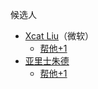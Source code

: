 候选人

+ [Xcat Liu](http://blog.xcatliu.com/archives/)（微软）  
    + [帮他+1](https://github.com/FrankFang/best-chinese-front-end-blogs/issues/1)
+ [亚里士朱德](http://yalishizhude.github.io/archives/)
    + [帮他+1](https://github.com/FrankFang/best-chinese-front-end-blogs/issues/5)
